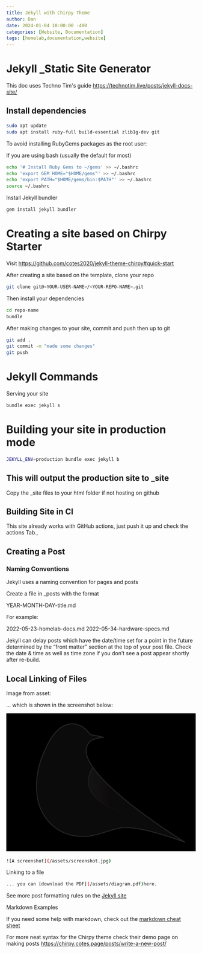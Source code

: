 ```yaml
---
title: Jekyll with Chirpy Theme
author: Dan
date: 2024-01-04 10:00:00 -400
categories: [Website, Documentation]
tags: [homelab,documentation,website]
---
```


# Jekyll _Static Site Generator

This doc uses Techno Tim's guide https://technotim.live/posts/jekyll-docs-site/

## Install dependencies

```bash
sudo apt update
sudo apt install ruby-full build-essential zlib1g-dev git
```

To avoid installing RubyGems packages as the root user:

If you are using bash (usually the default for most)

```bash
echo '# Install Ruby Gems to ~/gems' >> ~/.bashrc
echo 'export GEM_HOME="$HOME/gems"' >> ~/.bashrc
echo 'export PATH="$HOME/gems/bin:$PATH"' >> ~/.bashrc
source ~/.bashrc
```
Install Jekyll bundler

```bash
gem install jekyll bundler
```

# Creating a site based on Chirpy Starter

Visit https://github.com/cotes2020/jekyll-theme-chirpy#quick-start

After creating a site based on the template, clone your repo

```bash
git clone git@<YOUR-USER-NAME>/<YOUR-REPO-NAME>.git
```

Then install your dependencies

```bash
cd repo-name
bundle
```

After making changes to your site, commit and push then up to git

```bash
git add .
git commit -m "made some changes"
git push
```

# Jekyll Commands

Serving your site

```bash
bundle exec jekyll s
```

# Building your site in production mode

```bash
JEKYLL_ENV=production bundle exec jekyll b
```

## This will output the production site to _site

Copy the _site files to your html folder if not hosting on github

## Building Site in CI



This site already works with GitHub actions, just push it up and check the actions Tab., 

## Creating a Post 

### Naming Conventions 

Jekyll uses a naming convention for pages and posts 

Create a file in _posts with the format 

YEAR-MONTH-DAY-title.md 
 

For example: 

2022-05-23-homelab-docs.md 
2022-05-34-hardware-specs.md 
 

Jekyll can delay posts which have the date/time set for a point in the future determined by the “front matter” section at the top of your post file. Check the date & time as well as time zone if you don’t see a post appear shortly after re-build. 

## Local Linking of Files 

Image from asset: 

... which is shown in the screenshot below: 

![A screenshot](/assets/images/Screenshot.png)

```bash
![A screenshot](/assets/screenshot.jpg) 
```

Linking to a file 

```bash
... you can [download the PDF](/assets/diagram.pdf)here. 
 ```

See more post formatting rules on the [Jekyll site](https://jekyllrb.com/) 

Markdown Examples 

If you need some help with markdown, check out the [markdown cheat sheet](https://www.markdownguide.org/cheat-sheet/) 

For more neat syntax for the Chirpy theme check their demo page on making posts https://chirpy.cotes.page/posts/write-a-new-post/ 
